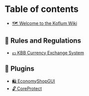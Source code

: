# Table of contents

* [🗺️ Welcome to the Koflum Wiki](README.md)

## 📜 Rules and Regulations

* [💴 KBB Currency Exchange System](rules-and-regulations/kbb-currency-exchange-system.md)

## 🔌 Plugins

* [🛍️ EconomyShopGUI](plugins/economyshopgui.md)
* [🔓 CoreProtect](plugins/coreprotect.md)
